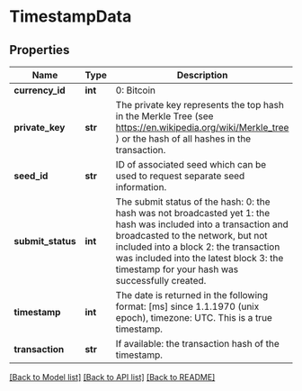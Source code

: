 # TimestampData

## Properties
Name | Type | Description | Notes
------------ | ------------- | ------------- | -------------
**currency_id** | **int** | 0: Bitcoin | [optional] 
**private_key** | **str** | The private key represents the top hash in the Merkle Tree (see https://en.wikipedia.org/wiki/Merkle_tree ) or the hash of all hashes in the transaction. | [optional] 
**seed_id** | **str** | ID of associated seed which can be used to request separate seed information. | [optional] 
**submit_status** | **int** | The submit status of the hash:   0: the hash was not broadcasted yet  1: the hash was included into a transaction and broadcasted to the network, but not included into a block  2: the transaction was included into the latest block  3: the timestamp for your hash was successfully created. | [optional] 
**timestamp** | **int** | The date is returned in the following format: [ms] since 1.1.1970 (unix epoch), timezone: UTC. This is a true timestamp. | [optional] 
**transaction** | **str** | If available: the transaction hash of the timestamp. | [optional] 

[[Back to Model list]](../README.md#documentation-for-models) [[Back to API list]](../README.md#documentation-for-api-endpoints) [[Back to README]](../README.md)


